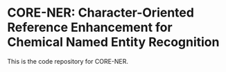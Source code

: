 # CORE-NER: Character-Oriented Reference Enhancement for Chemical Named Entity Recognition
This is the code repository for CORE-NER.
